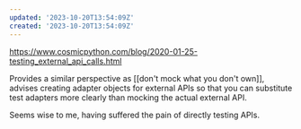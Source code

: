 ```yaml
---
updated: '2023-10-20T13:54:09Z'
created: '2023-10-20T13:54:09Z'
---
```

https://www.cosmicpython.com/blog/2020-01-25-testing_external_api_calls.html

Provides a similar perspective as [[don't mock what you don't own]], advises creating adapter objects for external APIs so that you can substitute test adapters more clearly than mocking the actual external API.

Seems wise to me, having suffered the pain of directly testing APIs.